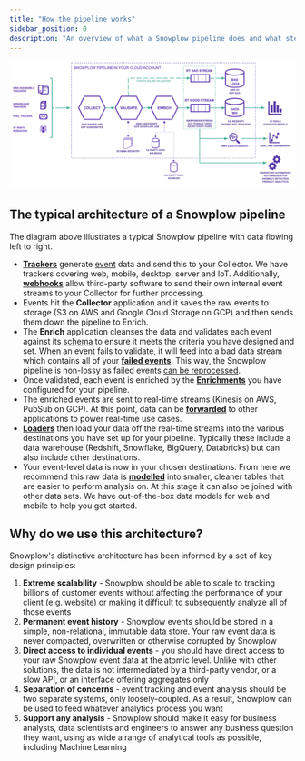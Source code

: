 ```yaml
---
title: "How the pipeline works"
sidebar_position: 0
description: "An overview of what a Snowplow pipeline does and what steps it includes"
---
```


![](images/Screenshot-2020-02-24-at-10.38.12.png)

## The typical architecture of a Snowplow pipeline

The diagram above illustrates a typical Snowplow pipeline with data flowing left to right.

- [**Trackers**](/docs/collecting-data/collecting-from-own-applications/index.md) generate [event](/docs/understanding-your-pipeline/events/index.md) data and send this to your Collector. We have trackers covering web, mobile, desktop, server and IoT. Additionally, [**webhooks**](/docs/collecting-data/collecting-data-from-third-parties/index.md) allow third-party software to send their own internal event streams to your Collector for further processing.
- Events hit the **Collector** application and it saves the raw events to storage (S3 on AWS and Google Cloud Storage on GCP) and then sends them down the pipeline to Enrich.
- The **Enrich** application cleanses the data and validates each event against its [schema](/docs/understanding-your-pipeline/schemas/index.md) to ensure it meets the criteria you have designed and set. When an event fails to validate, it will feed into a bad data stream which contains all of your [**failed events**](/docs/understanding-your-pipeline/failed-events/index.md). This way, the Snowplow pipeline is non-lossy as failed events [can be reprocessed](/docs/managing-data-quality/recovering-failed-events/index.md).
- Once validated, each event is enriched by the [**Enrichments**](/docs/enriching-your-data/available-enrichments/index.md) you have configured for your pipeline.
- The enriched events are sent to real-time streams (Kinesis on AWS, PubSub on GCP). At this point, data can be [**forwarded**](/docs/destinations/forwarding-events/index.md**) to other applications to power real-time use cases.
- [**Loaders**](/docs/destinations/warehouses-and-lakes/index.md) then load your data off the real-time streams into the various destinations you have set up for your pipeline. Typically these include a data warehouse (Redshift, Snowflake, BigQuery, Databricks) but can also include other destinations.
- Your event-level data is now in your chosen destinations. From here we recommend this raw data is [**modelled**](/docs/modeling-your-data/index.md) into smaller, cleaner tables that are easier to perform analysis on. At this stage it can also be joined with other data sets. We have out-of-the-box data models for web and mobile to help you get started.

## Why do we use this architecture?

Snowplow's distinctive architecture has been informed by a set of key design principles:

1. **Extreme scalability** - Snowplow should be able to scale to tracking billions of customer events without affecting the performance of your client (e.g. website) or making it difficult to subsequently analyze all of those events
2. **Permanent event history** - Snowplow events should be stored in a simple, non-relational, immutable data store. Your raw event data is never compacted, overwritten or otherwise corrupted by Snowplow
3. **Direct access to individual events** - you should have direct access to your raw Snowplow event data at the atomic level. Unlike with other solutions, the data is not intermediated by a third-party vendor, or a slow API, or an interface offering aggregates only
4. **Separation of concerns** - event tracking and event analysis should be two separate systems, only loosely-coupled. As a result, Snowplow can be used to feed whatever analytics process you want
5. **Support any analysis** - Snowplow should make it easy for business analysts, data scientists and engineers to answer any business question they want, using as wide a range of analytical tools as possible, including Machine Learning
